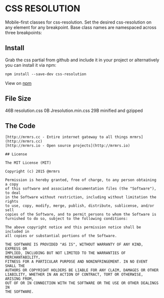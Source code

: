 # CSS RESOLUTION

  Mobile-first classes for css-resolution.
  Set the desired css-resolution on any element for any breakpoint.
  Base class names are namespaced across three breakpoints:


## Install
Grab the css partial from github and include it in your project or alternatively
you can install it via npm:
```
npm install --save-dev css-resolution
```
View on [npm](https://www.npmjs.org/package/css-resolution)


## File Size

46B resolution.css
0B Jresolution.min.css
29B minified and gzipped

## The Code
```
[http://mrmrs.cc - Entire internet gateway to all things mrmrs](http://mrmrs.cc)
[http://mrmrs.io - Open source projects](http://mrmrs.io)

## License

The MIT License (MIT)

Copyright (c) 2015 @mrmrs

Permission is hereby granted, free of charge, to any person obtaining a copy
of this software and associated documentation files (the "Software"), to deal
in the Software without restriction, including without limitation the rights
to use, copy, modify, merge, publish, distribute, sublicense, and/or sell
copies of the Software, and to permit persons to whom the Software is
furnished to do so, subject to the following conditions:

The above copyright notice and this permission notice shall be included in
all copies or substantial portions of the Software.

THE SOFTWARE IS PROVIDED "AS IS", WITHOUT WARRANTY OF ANY KIND, EXPRESS OR
IMPLIED, INCLUDING BUT NOT LIMITED TO THE WARRANTIES OF MERCHANTABILITY,
FITNESS FOR A PARTICULAR PURPOSE AND NONINFRINGEMENT. IN NO EVENT SHALL THE
AUTHORS OR COPYRIGHT HOLDERS BE LIABLE FOR ANY CLAIM, DAMAGES OR OTHER
LIABILITY, WHETHER IN AN ACTION OF CONTRACT, TORT OR OTHERWISE, ARISING FROM,
OUT OF OR IN CONNECTION WITH THE SOFTWARE OR THE USE OR OTHER DEALINGS IN
THE SOFTWARE.

